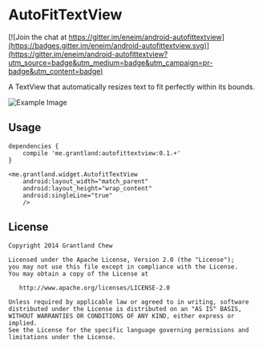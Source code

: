 # AutoFitTextView

[![Join the chat at https://gitter.im/eneim/android-autofittextview](https://badges.gitter.im/eneim/android-autofittextview.svg)](https://gitter.im/eneim/android-autofittextview?utm_source=badge&utm_medium=badge&utm_campaign=pr-badge&utm_content=badge)

A TextView that automatically resizes text to fit perfectly within its bounds.

![Example Image](/website/static/autofittextview.gif?raw=true)


## Usage

```
dependencies {
    compile 'me.grantland:autofittextview:0.1.+'
}
```

```
<me.grantland.widget.AutofitTextView
    android:layout_width="match_parent"
    android:layout_height="wrap_content"
    android:singleLine="true"
    />
```


## License

    Copyright 2014 Grantland Chew

    Licensed under the Apache License, Version 2.0 (the "License");
    you may not use this file except in compliance with the License.
    You may obtain a copy of the License at

       http://www.apache.org/licenses/LICENSE-2.0

    Unless required by applicable law or agreed to in writing, software
    distributed under the License is distributed on an "AS IS" BASIS,
    WITHOUT WARRANTIES OR CONDITIONS OF ANY KIND, either express or implied.
    See the License for the specific language governing permissions and
    limitations under the License.
